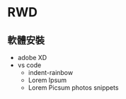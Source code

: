 # RWD
## 軟體安裝
- adobe XD
- vs code
	- indent-rainbow
	- Lorem Ipsum
	- Lorem Picsum photos snippets

